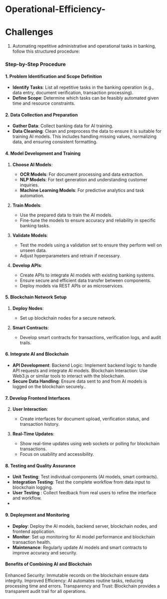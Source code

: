 # Operational-Efficiency-

# Challenges 
1. Automating repetitive administrative and operational tasks in banking, follow this structured procedure:

### Step-by-Step Procedure

#### 1. **Problem Identification and Scope Definition**

- **Identify Tasks**: List all repetitive tasks in the banking operation (e.g., data entry, document verification, transaction processing).
- **Define Scope**: Determine which tasks can be feasibly automated given time and resource constraints.

#### 2. **Data Collection and Preparation**

- **Gather Data**: Collect banking data for AI training.
- **Data Cleaning**: Clean and preprocess the data to ensure it is suitable for training AI models. This includes handling missing values, normalizing data, and ensuring consistent formatting.

#### 4. **Model Development and Training**

1. **Choose AI Models**:
   - **OCR Models**: For document processing and data extraction.
   - **NLP Models**: For text generation and understanding customer inquiries.
   - **Machine Learning Models**: For predictive analytics and task automation.

2. **Train Models**:
   - Use the prepared data to train the AI models.
   - Fine-tune the models to ensure accuracy and reliability in specific banking tasks.

3. **Validate Models**:
   - Test the models using a validation set to ensure they perform well on unseen data.
   - Adjust hyperparameters and retrain if necessary.

4. **Develop APIs**:
   - Create APIs to integrate AI models with existing banking systems.
   - Ensure secure and efficient data transfer between components.
   - Deploy models via REST APIs or as microservices.

#### 5. **Blockchain Network Setup**

1. **Deploy Nodes**:
   - Set up blockchain nodes for a secure network.
     
2. **Smart Contracts**:
   - Develop smart contracts for transactions, verification logs, and audit trails.

#### 6. **Integrate AI and Blockchain**

- **API Development**: Backend Logic: Implement backend logic to handle API requests and integrate AI models.
                       Blockchain Interaction: Use Web3.js or similar tools to interact with the blockchain.
- **Secure Data Handling**: Ensure data sent to and from AI models is logged on the blockchain securely..

#### 7. **Develop Frontend Interfaces**

2. **User Interaction**:
   - Create interfaces for document upload, verification status, and transaction history.

3. **Real-Time Updates**:
   - Show real-time updates using web sockets or polling for blockchain transactions.
   - Focus on usability and accessibility.

#### 8. **Testing and Quality Assurance**

- **Unit Testing**: Test individual components (AI models, smart contracts).
- **Integration Testing**: Test the complete workflow from data input to blockchain logging.
- **User Testing** : Collect feedback from real users to refine the interface and workflow.
- 
#### 9. **Deployment and Monitoring**
- **Deploy**: Deploy the AI models, backend server, blockchain nodes, and frontend application.
- **Monitor**: Set up monitoring for AI model performance and blockchain transaction health.
- **Maintenance**: Regularly update AI models and smart contracts to improve accuracy and security.

#### Benefits of Combining AI and Blockchain
Enhanced Security: Immutable records on the blockchain ensure data integrity.
Improved Efficiency: AI automates routine tasks, reducing processing time and errors.
Transparency and Trust: Blockchain provides a transparent audit trail for all operations.
